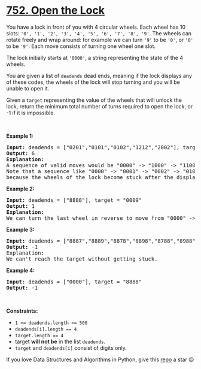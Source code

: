 # [752. Open the Lock][title]

<p>You have a lock in front of you with 4 circular wheels. Each wheel has 10 slots: <code>'0', '1', '2', '3', '4', '5', '6', '7', '8', '9'</code>. The wheels can rotate freely and wrap around: for example we can turn <code>'9'</code> to be <code>'0'</code>, or <code>'0'</code> to be <code>'9'</code>. Each move consists of turning one wheel one slot.</p>
<p>The lock initially starts at <code>'0000'</code>, a string representing the state of the 4 wheels.</p>
<p>You are given a list of <code>deadends</code> dead ends, meaning if the lock displays any of these codes, the wheels of the lock will stop turning and you will be unable to open it.</p>
<p>Given a <code>target</code> representing the value of the wheels that will unlock the lock, return the minimum total number of turns required to open the lock, or -1 if it is impossible.</p>
<p> </p>
<p><strong>Example 1:</strong></p>
<pre><strong>Input:</strong> deadends = ["0201","0101","0102","1212","2002"], target = "0202"
<strong>Output:</strong> 6
<strong>Explanation:</strong>
A sequence of valid moves would be "0000" -&gt; "1000" -&gt; "1100" -&gt; "1200" -&gt; "1201" -&gt; "1202" -&gt; "0202".
Note that a sequence like "0000" -&gt; "0001" -&gt; "0002" -&gt; "0102" -&gt; "0202" would be invalid,
because the wheels of the lock become stuck after the display becomes the dead end "0102".
</pre>
<p><strong>Example 2:</strong></p>
<pre><strong>Input:</strong> deadends = ["8888"], target = "0009"
<strong>Output:</strong> 1
<strong>Explanation:</strong>
We can turn the last wheel in reverse to move from "0000" -&gt; "0009".
</pre>
<p><strong>Example 3:</strong></p>
<pre><strong>Input:</strong> deadends = ["8887","8889","8878","8898","8788","8988","7888","9888"], target = "8888"
<strong>Output:</strong> -1
Explanation:
We can't reach the target without getting stuck.
</pre>
<p><strong>Example 4:</strong></p>
<pre><strong>Input:</strong> deadends = ["0000"], target = "8888"
<strong>Output:</strong> -1
</pre>
<p> </p>
<p><strong>Constraints:</strong></p>
<ul>
<li><code>1 &lt;= deadends.length &lt;= 500</code></li>
<li><code><font face="monospace">deadends[i].length == 4</font></code></li>
<li><code><font face="monospace">target.length == 4</font></code></li>
<li>target <strong>will not be</strong> in the list <code>deadends</code>.</li>
<li><code>target</code> and <code>deadends[i]</code> consist of digits only.</li>
</ul>


If you love Data Structures and Algorithms in Python, give this [repo][me] a star :wink:

[title]: https://leetcode.com/problems/open-the-lock
[me]: https://github.com/bumblebee211196/awesome-python-leetcode